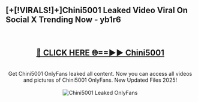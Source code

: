 <h2>[+[!VIRALS!]+]Chini5001 Leaked Video Viral On Social X Trending Now - yb1r6</h2>
<br>
<div align="center">
<h2><a href="https://libra.edu.pl?Chini5001" rel="nofollow">🔴 CLICK HERE 🌐==►► Chini5001</a></h2>
<br>
Get Chini5001 OnlyFans leaked all content. Now you can access all videos and pictures of Chini5001 OnlyFans. New Updated Files 2025!
<br>
<br>
<a href="https://libra.edu.pl?Chini5001" rel="nofollow" data-target="animated-image.originalLink"><img src="https://i.ibb.co.com/WyWwxjT/player-gif2.gif" alt="Chini5001 Leaked OnlyFans" style="max-width: 100%; display: inline-block;" data-target="animated-image.originalImage"></a>
</div>
<br>